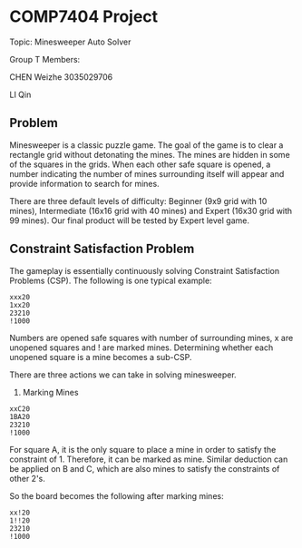 # COMP7404 Project

Topic: Minesweeper Auto Solver

Group T Members:

CHEN Weizhe 3035029706

LI Qin

## Problem

Minesweeper is a classic puzzle game. The goal of the game is to clear a rectangle grid without detonating the mines. The mines are hidden in some of the squares in the grids. When each other safe square is opened, a number indicating the number of mines surrounding itself will appear and provide information to search for mines.

There are three default levels of difficulty: Beginner (9x9 grid with 10 mines), Intermediate (16x16 grid with 40 mines) and Expert (16x30 grid with 99 mines). Our final product will be tested by Expert level game.

## Constraint Satisfaction Problem

The gameplay is essentially continuously solving Constraint Satisfaction Problems (CSP). The following is one typical example:
```
xxx20
1xx20
23210
!1000
```
Numbers are opened safe squares with number of surrounding mines, x are unopened squares and ! are marked mines. Determining whether each unopened square is a mine becomes a sub-CSP.

There are three actions we can take in solving minesweeper.

1. Marking Mines
```
xxC20 
1BA20
23210
!1000
```

For square A, it is the only square to place a mine in order to satisfy the constraint of 1. Therefore, it can be marked as mine.
Similar deduction can be applied on B and C, which are also mines to satisfy the constraints of other 2's. 

So the board becomes the following after marking mines:
```
xx!20 
1!!20
23210
!1000
```
